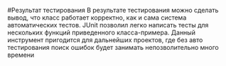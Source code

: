 #Результат тестирования
В результате тестирования можно сделать вывод, что класс работает корректно, как и сама система автоматических тестов.
JUnit позволил легко написать тесты для нескольких функций приведенного класса-примера.
Данный инструмент пригодится для дальнейших проектов, где без авто тестирования поиск ошибок будет занимать непозволительно много времени